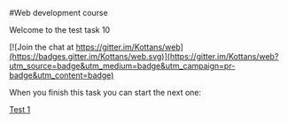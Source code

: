 #Web development course

Welcome to the test task 10


[![Join the chat at https://gitter.im/Kottans/web](https://badges.gitter.im/Kottans/web.svg)](https://gitter.im/Kottans/web?utm_source=badge&utm_medium=badge&utm_campaign=pr-badge&utm_content=badge)




When you finish this task you can start the next one:

[Test 1](https://github.com/Kottans/web/blob/master/README01.md)
